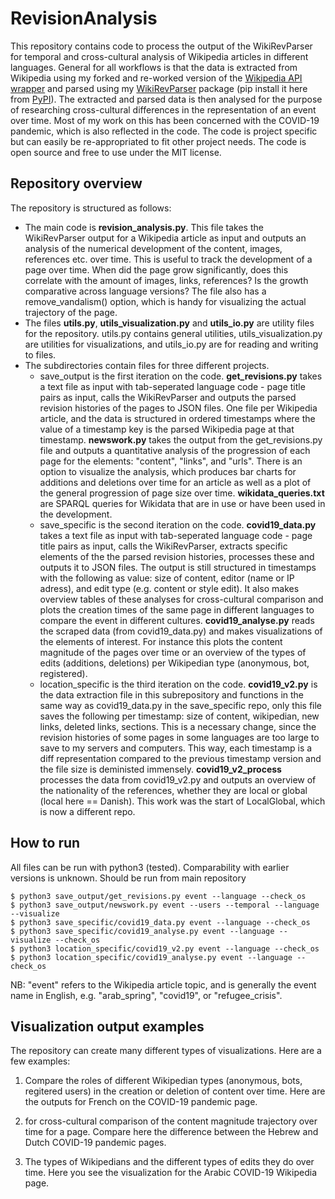 # RevisionAnalysis

This repository contains code to process the output of the WikiRevParser for temporal and cross-cultural analysis of Wikipedia articles in different languages.
General for all workflows is that the data is extracted from Wikipedia using my forked and re-worked version of the [Wikipedia API wrapper](https://github.com/ajoer/Wikipedia) and parsed using my [WikiRevParser](https://github.com/ajoer/WikiRevParser) package (pip install it here from [PyPI](https://pypi.org/project/wikirevparser/)). 
The extracted and parsed data is then analysed for the purpose of researching cross-cultural differences in the representation of an event over time. Most of my work on this has been concerned with the COVID-19 pandemic, which is also reflected in the code.
The code is project specific but can easily be re-appropriated to fit other project needs. 
The code is open source and free to use under the MIT license.

## Repository overview
The repository is structured as follows: 
* The main code is **revision_analysis.py**. This file takes the WikiRevParser output for a Wikipedia article as input and outputs an analysis of the numerical development of the content, images, references etc. over time. This is useful to track the development of a page over time. When did the page grow significantly, does this correlate with the amount of images, links, references? Is the growth comparative across language versions? The file also has a remove_vandalism() option, which is handy for visualizing the actual trajectory of the page. 
* The files **utils.py**, **utils_visualization.py** and **utils_io.py** are utility files for the repository. utils.py contains general utilities, utils_visualization.py are utilities for visualizations, and utils_io.py are for reading and writing to files.
* The subdirectories contain files for three different projects. 
  + save_output is the first iteration on the code. 
**get_revisions.py** takes a text file as input with tab-seperated language code - page title pairs as input, calls the WikiRevParser and outputs the parsed revision histories of the pages to JSON files. One file per Wikipedia article, and the data is structured in ordered timestamps where the value of a timestamp key is the parsed Wikipedia page at that timestamp.
**newswork.py** takes the output from the get_revisions.py file and outputs a quantitative analysis of the progression of each page for the elements: "content", "links", and "urls". There is an option to visualize the analysis, which produces bar charts for additions and deletions over time for an article as well as a plot of the general progression of page size over time. 
**wikidata_queries.txt** are SPARQL queries for Wikidata that are in use or have been used in the development.
  + save_specific is the second iteration on the code.
**covid19_data.py** takes a text file as input with tab-seperated language code - page title pairs as input, calls the WikiRevParser, extracts specific elements of the the parsed revision histories, processes these and outputs it to JSON files. The output is still structured in timestamps with the following as value: size of content, editor (name or IP adress), and edit type (e.g. content or style edit). It also makes overview tables of these analyses for cross-cultural comparison and plots the creation times of the same page in different languages to compare the event in different cultures. 
**covid19_analyse.py** reads the scraped data (from covid19_data.py) and makes visualizations of the elements of interest. For instance this plots the content magnitude of the pages over time or an overview of the types of edits (additions, deletions) per Wikipedian type (anonymous, bot, registered).
  + location_specific is the third iteration on the code.
**covid19_v2.py** is the data extraction file in this subrepository and functions in the same way as covid19_data.py in the save_specific repo, only this file saves the following per timestamp: size of content, wikipedian, new links, deleted links, sections. This is a necessary change, since the revision histories of some pages in some languages are too large to save to my servers and computers. This way, each timestamp is a diff representation compared to the previous timestamp version and the file size is deministed immensely.
**covid19_v2_process** processes the data from covid19_v2.py and outputs an overview of the nationality of the references, whether they are local or global (local here == Danish). This work was the start of LocalGlobal, which is now a different repo. 

## How to run

All files can be run with python3 (tested). Comparability with earlier versions is unknown. Should be run from main repository

    $ python3 save_output/get_revisions.py event --language --check_os
    $ python3 save_output/newswork.py event --users --temporal --language --visualize
    $ python3 save_specific/covid19_data.py event --language --check_os
    $ python3 save_specific/covid19_analyse.py event --language --visualize --check_os
    $ python3 location_specific/covid19_v2.py event --language --check_os
    $ python3 location_specific/covid19_analyse.py event --language --check_os
   
NB: "event" refers to the Wikipedia article topic, and is generally the event name in English, e.g. "arab_spring", "covid19", or "refugee_crisis". 

## Visualization output examples

The repository can create many different types of visualizations. Here are a few examples:
1. Compare the roles of different Wikipedian types (anonymous, bots, regitered users) in the creation or deletion of content over time. Here are the outputs for French on the COVID-19 pandemic page.

2. for cross-cultural comparison of the content magnitude trajectory over time for a page. Compare here the difference between the Hebrew and Dutch COVID-19 pandemic pages.

3. The types of Wikipedians and the different types of edits they do over time. Here you see the visualization for the Arabic COVID-19 Wikipedia page.
